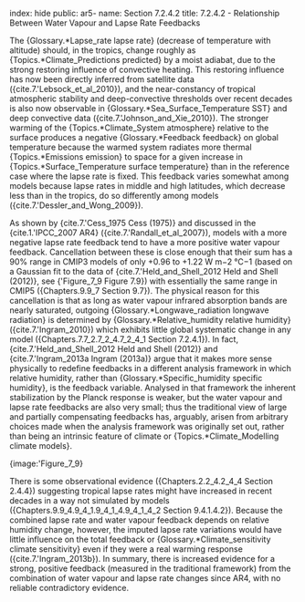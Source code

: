 index: hide
public: ar5-
name: Section 7.2.4.2
title: 7.2.4.2 - Relationship Between Water Vapour and Lapse Rate Feedbacks

The {Glossary.*Lapse_rate lapse rate} (decrease of temperature with altitude) should, in the tropics, change roughly as {Topics.*Climate_Predictions predicted} by a moist adiabat, due to the strong restoring influence of convective heating. This restoring influence has now been directly inferred from satellite data ({cite.7.'Lebsock_et_al_2010}), and the near-constancy of tropical atmospheric stability and deep-convective thresholds over recent decades is also now observable in {Glossary.*Sea_Surface_Temperature SST} and deep convective data ({cite.7.'Johnson_and_Xie_2010}). The stronger warming of the {Topics.*Climate_System atmosphere} relative to the surface produces a negative {Glossary.*Feedback feedback} on global temperature because the warmed system radiates more thermal {Topics.*Emissions emission} to space for a given increase in {Topics.*Surface_Temperature surface temperature} than in the reference case where the lapse rate is fixed. This feedback varies somewhat among models because lapse rates in middle and high latitudes, which decrease less than in the tropics, do so differently among models ({cite.7.'Dessler_and_Wong_2009}).

As shown by {cite.7.'Cess_1975 Cess (1975)} and discussed in the {cite.1.'IPCC_2007 AR4} ({cite.7.'Randall_et_al_2007}), models with a more negative lapse rate feedback tend to have a more positive water vapour feedback. Cancellation between these is close enough that their sum has a 90% range in CMIP3 models of only +0.96 to +1.22 W m−2 °C−1 (based on a Gaussian fit to the data of {cite.7.'Held_and_Shell_2012 Held and Shell (2012)}, see {'Figure_7_9 Figure 7.9}) with essentially the same range in CMIP5 ({Chapters.9.9_7 Section 9.7}). The physical reason for this cancellation is that as long as water vapour infrared absorption bands are nearly saturated, outgoing {Glossary.*Longwave_radiation longwave radiation} is determined by {Glossary.*Relative_humidity relative humidity} ({cite.7.'Ingram_2010}) which exhibits little global systematic change in any model ({Chapters.7.7_2.7_2_4.7_2_4_1 Section 7.2.4.1}). In fact, {cite.7.'Held_and_Shell_2012 Held and Shell (2012)} and {cite.7.'Ingram_2013a Ingram (2013a)} argue that it makes more sense physically to redefine feedbacks in a different analysis framework in which relative humidity, rather than {Glossary.*Specific_humidity specific humidity}, is the feedback variable. Analysed in that framework the inherent stabilization by the Planck response is weaker, but the water vapour and lapse rate feedbacks are also very small; thus the traditional view of large and partially compensating feedbacks has, arguably, arisen from arbitrary choices made when the analysis framework was originally set out, rather than being an intrinsic feature of climate or {Topics.*Climate_Modelling climate models}.

{image:'Figure_7_9}

There is some observational evidence ({Chapters.2.2_4.2_4_4 Section 2.4.4}) suggesting tropical lapse rates might have increased in recent decades in a way not simulated by models ({Chapters.9.9_4.9_4_1.9_4_1_4.9_4_1_4_2 Section 9.4.1.4.2}). Because the combined lapse rate and water vapour feedback depends on relative humidity change, however, the imputed lapse rate variations would have little influence on the total feedback or {Glossary.*Climate_sensitivity climate sensitivity} even if they were a real warming response ({cite.7.'Ingram_2013b}). In summary, there is increased evidence for a strong, positive feedback (measured in the traditional framework) from the combination of water vapour and lapse rate changes since AR4, with no reliable contradictory evidence.
